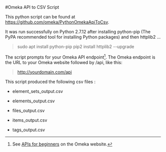 #Omeka API to CSV Script

This python script can be found at https://github.com/omeka/PythonOmekaApiToCsv.

It was run successfully on Python 2.7.12 after installing python-pip (The PyPA recommended tool for installing Python packages) and then httplib2 ...

>sudo apt install python-pip
>pip2 install httplib2 --upgrade

The script prompts for your Omeka API endpoint[^1]. The Omeka endpoint is the URL to your Omeka website followed by /api, like this:
>http://yourdomain.com/api

This script produced the following csv files :

* element_sets_output.csv

* elements_output.csv

* files_output.csv

* items_output.csv

* tags_output.csv



[^1]: See [APIs for beginners](http://omeka.readthedocs.io/en/latest/Reference/api/for_beginners.html#omeka-s-rest-api) on the Omeka website.





